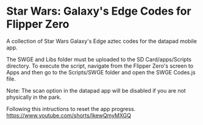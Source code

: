 # Star Wars: Galaxy's Edge Codes for Flipper Zero
A collection of Star Wars Galaxy's Edge aztec codes for the datapad mobile app.

The SWGE and Libs folder must be uploaded to the SD Card/apps/Scripts directory.
To execute the script, navigate from the Flipper Zero's screen to Apps and then go to the Scripts/SWGE folder and open the SWGE Codes.js file.

Note: The scan option in the datapad app will be disabled if you are not physically in the park.

Following this intructions to reset the app progress.
https://www.youtube.com/shorts/IkewQmyMXGQ
